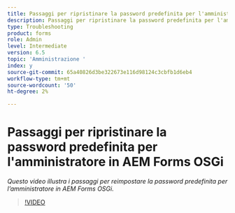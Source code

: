 ```yaml
---
title: Passaggi per ripristinare la password predefinita per l'amministratore in AEM Forms OSGi
description: Passaggi per ripristinare la password predefinita per l'amministratore in AEM Forms OSGi
type: Troubleshooting
product: forms
role: Admin
level: Intermediate
version: 6.5
topic: 'Amministrazione '
index: y
source-git-commit: 65a40826d3be322673e116d98124c3cbfb1d6eb4
workflow-type: tm+mt
source-wordcount: '50'
ht-degree: 2%

---
```



# Passaggi per ripristinare la password predefinita per l&#39;amministratore in AEM Forms OSGi

*Questo video illustra i passaggi per reimpostare la password predefinita per l’amministratore in AEM Forms OSGi.*

>[!VIDEO](https://video.tv.adobe.com/v/335542?quality=9&learn=on)